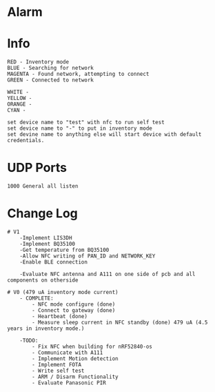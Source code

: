 # Alarm
# Info
    RED - Inventory mode
    BLUE - Searching for network
    MAGENTA - Found network, attempting to connect
    GREEN - Connected to network
    
    WHITE -
    YELLOW -
    ORANGE -
    CYAN -

    set device name to "test" with nfc to run self test
    set device name to "-" to put in inventory mode
    set devine name to anything else will start device with default credentials.

# UDP Ports
    1000 General all listen

# Change Log
    # V1
        -Implement LIS3DH
        -Implement BQ35100
        -Get temperature from BQ35100
        -Allow NFC writing of PAN_ID and NETWORK_KEY
        -Enable BLE connection

        -Evaluate NFC antenna and A111 on one side of pcb and all components on otherside

    # V0 (479 uA inventory mode current)
        - COMPLETE:
            - NFC mode configure (done)
            - Connect to gateway (done)
            - Heartbeat (done)
            - Measure sleep current in NFC standby (done) 479 uA (4.5 years in inventory mode.)

        -TODO:
            - Fix NFC when building for nRF52840-os
            - Communicate with A111
            - Implement Motion detection
            - Implement FOTA
            - Write self test
            - ARM / Disarm Functionality
            - Evaluate Panasonic PIR